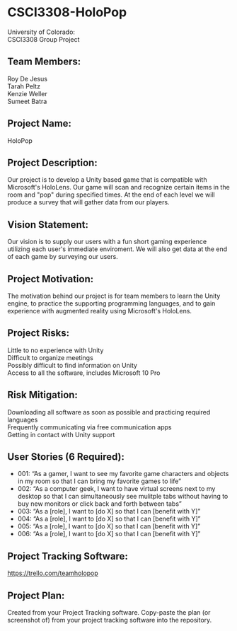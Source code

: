 # CSCI3308-HoloPop
University of Colorado:  
CSCI3308 Group Project

## Team Members:  
Roy De Jesus  
Tarah Peltz  
Kenzie Weller  
Sumeet Batra  

## Project Name:  
HoloPop  

## Project Description:  
Our project is to develop a Unity based game that is compatible with Microsoft's HoloLens. Our game will scan and recognize certain items in the room and "pop" during specified times. At the end of each level we will produce a survey that will gather data from our players.

## Vision Statement:  
Our vision is to supply our users with a fun short gaming experience utilizing each user's immediate enviroment. We will also get data at the end of each game by surveying our users.

## Project Motivation:  
The motivation behind our project is for team members to learn the Unity engine, to practice the supporting programming languages, and to gain experience with augmented reality using Microsoft's HoloLens.

## Project Risks:  
Little to no experience with Unity  
Difficult to organize meetings  
Possibly difficult to find information on Unity  
Access to all the software, includes Microsoft 10 Pro  


## Risk Mitigation:  
Downloading all software as soon as possible and practicing required languages  
Frequently communicating via free communication apps  
Getting in contact with Unity support  


## User Stories (6 Required):  
* 001: “As a gamer, I want to see my favorite game characters and objects in my room so that I can bring my favorite games to life”  
* 002: “As a computer geek, I want to have virtual screens next to my desktop so that I can simultaneously see mulitple tabs without having to buy new monitors or click back and forth between tabs”  
* 003: “As a [role], I want to [do X] so that I can [benefit with Y]”  
* 004: “As a [role], I want to [do X] so that I can [benefit with Y]”  
* 005: “As a [role], I want to [do X] so that I can [benefit with Y]”  
* 006: “As a [role], I want to [do X] so that I can [benefit with Y]”  

## Project Tracking Software:  
https://trello.com/teamholopop

## Project Plan:  
Created from your Project Tracking software. Copy-paste the plan (or screenshot of) from your project tracking software into the repository.
